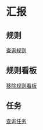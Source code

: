 # 汇报

## 规则

[查询规则](https://open.feishu.cn/document/server-docs/report-v1/rule/query)

## 规则看板

[移除规则看板](https://open.feishu.cn/document/server-docs/report-v1/rule-view/remove)

## 任务

[查询任务](https://open.feishu.cn/document/server-docs/report-v1/task/query)